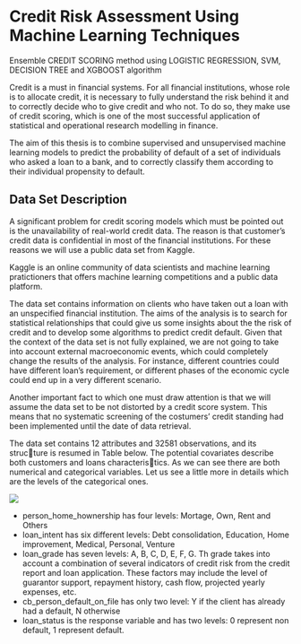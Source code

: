 # Credit Risk Assessment Using Machine Learning Techniques
Ensemble CREDIT SCORING method using LOGISTIC REGRESSION, SVM, DECISION TREE and XGBOOST algorithm 

Credit is a must in financial systems. For all financial institutions, whose role is to allocate credit, it is necessary to fully understand the risk behind it and to correctly decide who to give credit and who not. To do so, they make use of credit scoring, which is one of the most successful application of statistical and operational research modelling in finance.

The aim of this thesis is to combine supervised and unsupervised machine learning models to predict the probability of default of a set of individuals who asked a loan to a bank, and to correctly classify them according to their individual propensity to default.

## Data Set Description
A significant problem for credit scoring models which must be pointed out is the unavailability of real-world credit data. The reason is that customer’s credit data is confidential in most of the financial institutions. For these reasons we will use a public data set from Kaggle.

Kaggle is an online community of data scientists and machine learning pratictioners that offers machine learning competitions and a public data platform.

The data set contains information on clients who have taken out a loan with
an unspecified financial institution. The aims of the analysis is to search for
statistical relationships that could give us some insights about the the risk
of credit and to develop some algorithms to predict credit default. Given
that the context of the data set is not fully explained, we are not going to
take into account external macroeconomic events, which could completely
change the results of the analysis. For instance, different countries could
have different loan’s requirement, or different phases of the economic cycle
could end up in a very different scenario.

Another important fact to which one must draw attention is that we will
assume the data set to be not distorted by a credit score system. This
means that no systematic screening of the costumers’ credit standing had
been implemented until the date of data retrieval.

The data set contains 12 attributes and 32581 observations, and its structure is resumed in Table below.
The potential covariates describe both customers and loans characteristics. As we can see there are both numerical and categorical variables. Let us see a little more in details which are the levels of the categorical ones.

![](https://i.imgur.com/JPlfCww.jpg)

* person_home_hownership has four levels: Mortage, Own, Rent and
Others
* loan_intent has six different levels: Debt consolidation, Education,
Home improvement, Medical, Personal, Venture
* loan_grade has seven levels: A, B, C, D, E, F, G. Th grade takes
into account a combination of several indicators of credit risk from the
credit report and loan application. These factors may include the level
of guarantor support, repayment history, cash flow, projected yearly expenses, etc.
* cb_person_default_on_file has only two level: Y if the client has
already had a default, N otherwise
* loan_status is the response variable and has two levels: 0 represent
non default, 1 represent default.

